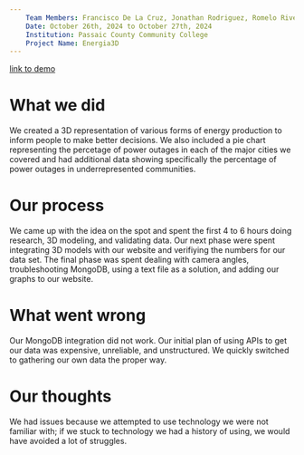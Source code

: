 ```yaml
---
    Team Members: Francisco De La Cruz, Jonathan Rodriguez, Romelo Rivera, Dilan Trejo
    Date: October 26th, 2024 to October 27th, 2024
    Institution: Passaic County Community College
    Project Name: Energia3D
---
```


[link to demo](https://trial.jonathanwebworks.com/energia3d.html)

# What we did
We created a 3D representation of various forms of energy production to inform people to make better decisions. We also included a pie chart representing the percetage of power outages in each of the major cities we covered and had additional data showing specifically the percentage of power outages in underrepresented communities.
# Our process
We came up with the idea on the spot and spent the first 4 to 6 hours doing research, 3D modeling, and validating data. Our next phase were spent integrating 3D models with our website and verifiying the numbers for our data set. The final phase was spent dealing with camera angles, troubleshooting MongoDB, using a text file as a solution, and adding our graphs to our website.
# What went wrong
Our MongoDB integration did not work. Our initial plan of using APIs to get our data was expensive, unreliable, and unstructured. We quickly switched to gathering our own data the proper way.
# Our thoughts
We had issues because we attempted to use technology we were not familiar with; if we stuck to technology we had a history of using, we would have avoided a lot of struggles.
